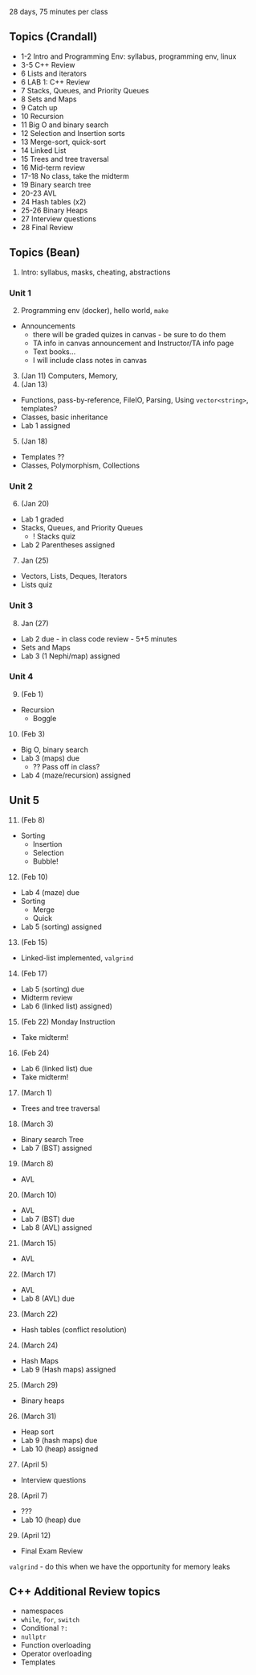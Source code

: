 28 days, 75 minutes per class

## Topics (Crandall)
- 1-2 Intro and Programming Env: syllabus, programming env, linux
- 3-5 C++ Review    
- 6 Lists and iterators 
- 6 LAB 1: C++ Review
- 7 Stacks, Queues, and Priority Queues
- 8 Sets and Maps
- 9 Catch up
- 10 Recursion
- 11 Big O and binary search
- 12 Selection and Insertion sorts
- 13 Merge-sort, quick-sort
- 14 Linked List
- 15 Trees and tree traversal
- 16 Mid-term review
- 17-18 No class, take the midterm
- 19 Binary search tree
- 20-23 AVL
- 24 Hash tables (x2)
- 25-26 Binary Heaps
- 27 Interview questions
- 28 Final Review

## Topics (Bean)
1. Intro: syllabus, masks, cheating, abstractions
### Unit 1
2. Programming env (docker), hello world, `make`
  - Announcements
    - there will be graded quizes in canvas - be sure to do them
    - TA info in canvas announcement and Instructor/TA info page
    - Text books...
    - I will include class notes in canvas


3. (Jan 11) Computers, Memory, 
4. (Jan 13) 
  - Functions, pass-by-reference, FileIO, Parsing, Using `vector<string>`, templates?
  - Classes, basic inheritance
  - Lab 1 assigned

5. (Jan 18) 
  - Templates ??
  - Classes, Polymorphism, Collections
### Unit 2
6. (Jan 20) 
  - Lab 1 graded
  - Stacks, Queues, and Priority Queues
    - ! Stacks quiz 
  - Lab 2 Parentheses assigned
  
7. Jan (25) 
  - Vectors, Lists, Deques, Iterators
  - Lists quiz
### Unit 3
8. Jan (27) 
  - Lab 2 due - in class code review - 5+5 minutes
  - Sets and Maps
  - Lab 3 (1 Nephi/map) assigned

### Unit 4
9. (Feb 1) 
  - Recursion
    - Boggle
10. (Feb 3) 
  - Big O, binary search
  - Lab 3 (maps) due
    - ?? Pass off in class?
  - Lab 4 (maze/recursion) assigned

## Unit 5
11. (Feb 8)
  - Sorting
    - Insertion
    - Selection
    - Bubble!
12. (Feb 10)
  - Lab 4 (maze) due
  - Sorting
    - Merge
    - Quick
  - Lab 5 (sorting) assigned

13. (Feb 15)
  - Linked-list implemented, `valgrind`
14. (Feb 17)
  - Lab 5 (sorting) due
  - Midterm review
  - Lab 6 (linked list) assigned)
  
15. (Feb 22) Monday Instruction
  - Take midterm!
16. (Feb 24)
  - Lab 6 (linked list) due
  - Take midterm!

17. (March 1)
  - Trees and tree traversal
18. (March 3)
  - Binary search Tree
  - Lab 7 (BST) assigned 

19. (March 8)
  - AVL
20. (March 10)
  - AVL
  - Lab 7 (BST) due
  - Lab 8 (AVL) assigned 

21. (March 15)
  - AVL
22. (March 17)
  - AVL
  - Lab 8 (AVL) due

23. (March 22) 
  - Hash tables (conflict resolution)
24. (March 24)
  - Hash Maps
  - Lab 9 (Hash maps) assigned

25. (March 29)
  - Binary heaps
26. (March 31)
  - Heap sort
  - Lab 9 (hash maps) due
  - Lab 10 (heap) assigned

27. (April 5)
  - Interview questions
28. (April 7)
  - ???
  - Lab 10 (heap) due

29. (April 12)
  - Final Exam Review

`valgrind` - do this when we have the opportunity for memory leaks


## C++ Additional Review topics
- namespaces
- `while`, `for`, `switch`
- Conditional `?:`
- `nullptr`
- Function overloading
- Operator overloading
- Templates

